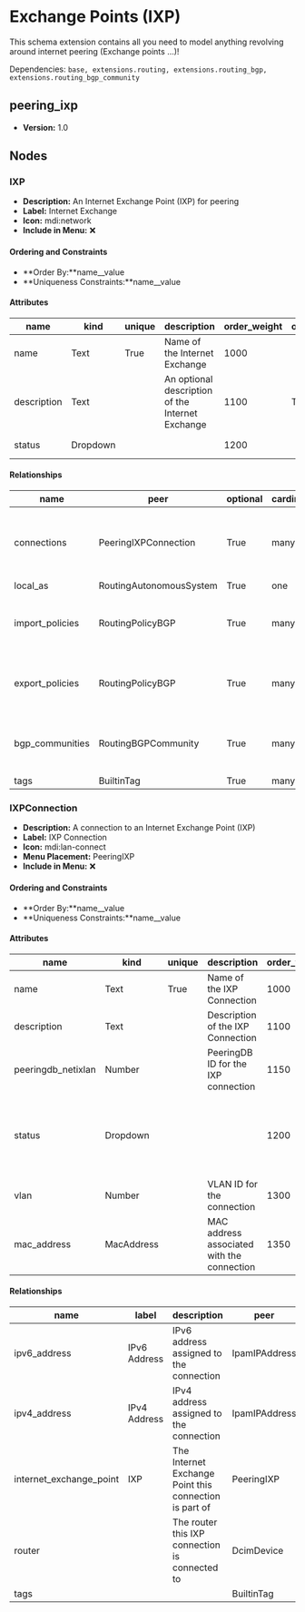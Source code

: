 # Exchange Points (IXP)

This schema extension contains all you need to model anything revolving around internet peering (Exchange points ...)!

Dependencies: `base, extensions.routing, extensions.routing_bgp, extensions.routing_bgp_community`

## peering_ixp

- **Version:** 1.0

## Nodes

### IXP

- **Description:** An Internet Exchange Point (IXP) for peering
- **Label:** Internet Exchange
- **Icon:** mdi:network
- **Include in Menu:** ❌

#### Ordering and Constraints

- **Order By:**name__value
- **Uniqueness Constraints:**name__value

#### Attributes

| name | kind | unique | description | order_weight | optional | choices | default_value |
| ---- | ---- | ------ | ----------- | ------------ | -------- | ------- | ------------- |
| name | Text | True | Name of the Internet Exchange | 1000 |  | \`\` |  |
| description | Text |  | An optional description of the Internet Exchange | 1100 | True | \`\` |  |
| status | Dropdown |  |  | 1200 |  | \`enabled, disabled\` | enabled |

#### Relationships

| name | peer | optional | cardinality | kind | description | order_weight | label | identifier |
| ---- | ---- | -------- | ----------- | ---- | ----------- | ------------ | ----- | ---------- |
| connections | PeeringIXPConnection | True | many | Component | IXP connections associated with this Internet Exchange |  |  |  |
| local\_as | RoutingAutonomousSystem | True | one | Attribute |  | 1300 |  |  |
| import\_policies | RoutingPolicyBGP | True | many | Generic | Import routing policies applied to the session |  | Import Routing Policies | ixp\_\_import\_bgppolicies |
| export\_policies | RoutingPolicyBGP | True | many | Generic | Export routing policies applied to the session |  | Export Routing Policies | ixp\_\_export\_bgppolicies |
| bgp\_communities | RoutingBGPCommunity | True | many | Generic | BGP communities associated with the session |  | BGP Communities |  |
| tags | BuiltinTag | True | many | Attribute |  | 3000 |  |  |

### IXPConnection

- **Description:** A connection to an Internet Exchange Point (IXP)
- **Label:** IXP Connection
- **Icon:** mdi:lan-connect
- **Menu Placement:** PeeringIXP
- **Include in Menu:** ❌

#### Ordering and Constraints

- **Order By:**name__value
- **Uniqueness Constraints:**name__value

#### Attributes

| name | kind | unique | description | order_weight | optional | label | choices | default_value |
| ---- | ---- | ------ | ----------- | ------------ | -------- | ----- | ------- | ------------- |
| name | Text | True | Name of the IXP Connection | 1000 |  |  | \`\` |  |
| description | Text |  | Description of the IXP Connection | 1100 | True |  | \`\` |  |
| peeringdb\_netixlan | Number |  | PeeringDB ID for the IXP connection | 1150 | True | PeeringDB Netixlan | \`\` |  |
| status | Dropdown |  |  | 1200 | True |  | \`enabled, pre\-maintenance, maintenance, post\-maintenance, disabled\` | enabled |
| vlan | Number |  | VLAN ID for the connection | 1300 | True |  | \`\` |  |
| mac\_address | MacAddress |  | MAC address associated with the connection | 1350 | True | MAC Address | \`\` |  |

#### Relationships

| name | label | description | peer | identifier | cardinality | kind | order_weight | optional |
| ---- | ----- | ----------- | ---- | ---------- | ----------- | ---- | ------------ | -------- |
| ipv6\_address | IPv6 Address | IPv6 address assigned to the connection | IpamIPAddress | ixpconn\_\_ipv6\_address | one | Attribute | 1400 |  |
| ipv4\_address | IPv4 Address | IPv4 address assigned to the connection | IpamIPAddress | ixpconn\_\_ipv4\_address | one | Attribute | 1375 |  |
| internet\_exchange\_point | IXP | The Internet Exchange Point this connection is part of | PeeringIXP |  | one | Parent |  | False |
| router |  | The router this IXP connection is connected to | DcimDevice |  | one | Attribute | 1400 |  |
| tags |  |  | BuiltinTag |  | many | Attribute | 3000 |  |
